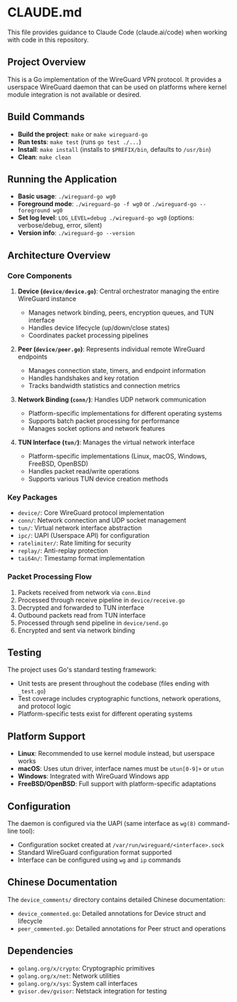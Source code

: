 # CLAUDE.md

This file provides guidance to Claude Code (claude.ai/code) when working with code in this repository.

## Project Overview

This is a Go implementation of the WireGuard VPN protocol. It provides a userspace WireGuard daemon that can be used on platforms where kernel module integration is not available or desired.

## Build Commands

- **Build the project**: `make` or `make wireguard-go`
- **Run tests**: `make test` (runs `go test ./...`)
- **Install**: `make install` (installs to `$PREFIX/bin`, defaults to `/usr/bin`)
- **Clean**: `make clean`

## Running the Application

- **Basic usage**: `./wireguard-go wg0`
- **Foreground mode**: `./wireguard-go -f wg0` or `./wireguard-go --foreground wg0`
- **Set log level**: `LOG_LEVEL=debug ./wireguard-go wg0` (options: verbose/debug, error, silent)
- **Version info**: `./wireguard-go --version`

## Architecture Overview

### Core Components

1. **Device (`device/device.go`)**: Central orchestrator managing the entire WireGuard instance
   - Manages network binding, peers, encryption queues, and TUN interface
   - Handles device lifecycle (up/down/close states)
   - Coordinates packet processing pipelines

2. **Peer (`device/peer.go`)**: Represents individual remote WireGuard endpoints
   - Manages connection state, timers, and endpoint information
   - Handles handshakes and key rotation
   - Tracks bandwidth statistics and connection metrics

3. **Network Binding (`conn/`)**: Handles UDP network communication
   - Platform-specific implementations for different operating systems
   - Supports batch packet processing for performance
   - Manages socket options and network features

4. **TUN Interface (`tun/`)**: Manages the virtual network interface
   - Platform-specific implementations (Linux, macOS, Windows, FreeBSD, OpenBSD)
   - Handles packet read/write operations
   - Supports various TUN device creation methods

### Key Packages

- `device/`: Core WireGuard protocol implementation
- `conn/`: Network connection and UDP socket management
- `tun/`: Virtual network interface abstraction
- `ipc/`: UAPI (Userspace API) for configuration
- `ratelimiter/`: Rate limiting for security
- `replay/`: Anti-replay protection
- `tai64n/`: Timestamp format implementation

### Packet Processing Flow

1. Packets received from network via `conn.Bind`
2. Processed through receive pipeline in `device/receive.go`
3. Decrypted and forwarded to TUN interface
4. Outbound packets read from TUN interface
5. Processed through send pipeline in `device/send.go`
6. Encrypted and sent via network binding

## Testing

The project uses Go's standard testing framework:
- Unit tests are present throughout the codebase (files ending with `_test.go`)
- Test coverage includes cryptographic functions, network operations, and protocol logic
- Platform-specific tests exist for different operating systems

## Platform Support

- **Linux**: Recommended to use kernel module instead, but userspace works
- **macOS**: Uses utun driver, interface names must be `utun[0-9]+` or `utun`
- **Windows**: Integrated with WireGuard Windows app
- **FreeBSD/OpenBSD**: Full support with platform-specific adaptations

## Configuration

The daemon is configured via the UAPI (same interface as `wg(8)` command-line tool):
- Configuration socket created at `/var/run/wireguard/<interface>.sock`
- Standard WireGuard configuration format supported
- Interface can be configured using `wg` and `ip` commands

## Chinese Documentation

The `device_comments/` directory contains detailed Chinese documentation:
- `device_commented.go`: Detailed annotations for Device struct and lifecycle
- `peer_commented.go`: Detailed annotations for Peer struct and operations

## Dependencies

- `golang.org/x/crypto`: Cryptographic primitives
- `golang.org/x/net`: Network utilities  
- `golang.org/x/sys`: System call interfaces
- `gvisor.dev/gvisor`: Netstack integration for testing
